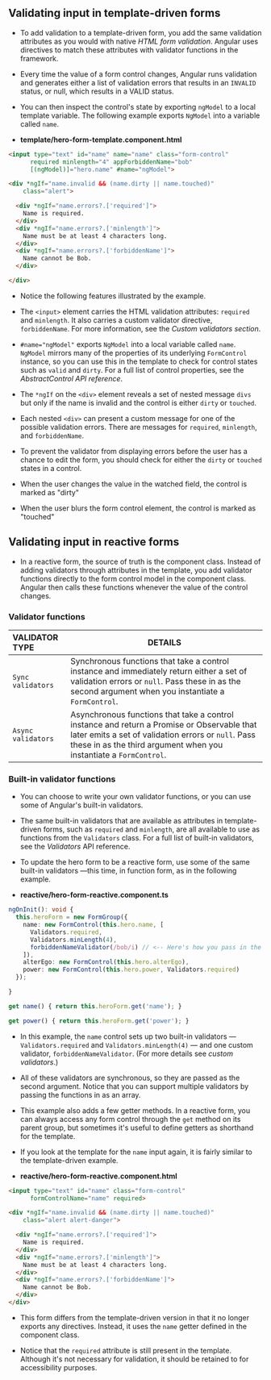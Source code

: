 
## Validating input in template-driven forms

- To add validation to a template-driven form, you add the same validation attributes as you would with native *HTML form validation*. Angular uses directives to match these attributes with validator functions in the framework.

- Every time the value of a form control changes, Angular runs validation and generates either a list of validation errors that results in an `INVALID` status, or null, which results in a VALID status.

- You can then inspect the control's state by exporting `ngModel` to a local template variable. The following example exports `NgModel` into a variable called `name`.

- **template/hero-form-template.component.html**
```html
<input type="text" id="name" name="name" class="form-control"
      required minlength="4" appForbiddenName="bob"
      [(ngModel)]="hero.name" #name="ngModel">

<div *ngIf="name.invalid && (name.dirty || name.touched)"
    class="alert">

  <div *ngIf="name.errors?.['required']">
    Name is required.
  </div>
  <div *ngIf="name.errors?.['minlength']">
    Name must be at least 4 characters long.
  </div>
  <div *ngIf="name.errors?.['forbiddenName']">
    Name cannot be Bob.
  </div>

</div>
```

- Notice the following features illustrated by the example.

- The `<input>` element carries the HTML validation attributes: `required` and `minlength`. It also carries a custom validator directive, `forbiddenName`. For more information, see the *Custom validators section*.

- `#name="ngModel"` exports `NgModel` into a local variable called `name`. `NgModel` mirrors many of the properties of its underlying `FormControl` instance, so you can use this in the template to check for control states such as `valid` and `dirty`. For a full list of control properties, see the *AbstractControl API reference*.

- The `*ngIf` on the `<div>` element reveals a set of nested message `divs` but only if the name is invalid and the control is either `dirty` or `touched`.

- Each nested `<div>` can present a custom message for one of the possible validation errors. There are messages for `required`, `minlength`, and `forbiddenName`.

- To prevent the validator from displaying errors before the user has a chance to edit the form, you should check for either the `dirty` or `touched` states in a control.

- When the user changes the value in the watched field, the control is marked as "dirty"

- When the user blurs the form control element, the control is marked as "touched"




## Validating input in reactive forms

- In a reactive form, the source of truth is the component class. Instead of adding validators through attributes in the template, you add validator functions directly to the form control model in the component class. Angular then calls these functions whenever the value of the control changes.


### Validator functions

| VALIDATOR TYPE      |	DETAILS
| :------------------ | -------
| `Sync validators`   |	Synchronous functions that take a control instance and immediately return either a set of validation errors or `null`. Pass these in as the second argument when you instantiate a `FormControl`.
| `Async validators`  |	Asynchronous functions that take a control instance and return a Promise or Observable that later emits a set of validation errors or `null`. Pass these in as the third argument when you instantiate a `FormControl`.



### Built-in validator functions

- You can choose to write your own validator functions, or you can use some of Angular's built-in validators.

- The same built-in validators that are available as attributes in template-driven forms, such as `required` and `minlength`, are all available to use as functions from the `Validators` class. For a full list of built-in validators, see the *Validators* API reference.

- To update the hero form to be a reactive form, use some of the same built-in validators —this time, in function form, as in the following example.

- **reactive/hero-form-reactive.component.ts**
```ts
ngOnInit(): void {
  this.heroForm = new FormGroup({
    name: new FormControl(this.hero.name, [
      Validators.required,
      Validators.minLength(4),
      forbiddenNameValidator(/bob/i) // <-- Here's how you pass in the custom validator.
    ]),
    alterEgo: new FormControl(this.hero.alterEgo),
    power: new FormControl(this.hero.power, Validators.required)
  });

}

get name() { return this.heroForm.get('name'); }

get power() { return this.heroForm.get('power'); }
```

- In this example, the `name` control sets up two built-in validators —`Validators.required` and `Validators.minLength(4)` — and one custom validator, `forbiddenNameValidator`. (For more details see *custom validators*.)

- All of these validators are synchronous, so they are passed as the second argument. Notice that you can support multiple validators by passing the functions in as an array.

- This example also adds a few getter methods. In a reactive form, you can always access any form control through the `get` method on its parent group, but sometimes it's useful to define getters as shorthand for the template.

- If you look at the template for the `name` input again, it is fairly similar to the template-driven example.

- **reactive/hero-form-reactive.component.html**
```html
<input type="text" id="name" class="form-control"
      formControlName="name" required>

<div *ngIf="name.invalid && (name.dirty || name.touched)"
    class="alert alert-danger">

  <div *ngIf="name.errors?.['required']">
    Name is required.
  </div>
  <div *ngIf="name.errors?.['minlength']">
    Name must be at least 4 characters long.
  </div>
  <div *ngIf="name.errors?.['forbiddenName']">
    Name cannot be Bob.
  </div>
</div>
```

- This form differs from the template-driven version in that it no longer exports any directives. Instead, it uses the `name` getter defined in the component class.

- Notice that the `required` attribute is still present in the template. Although it's not necessary for validation, it should be retained to for accessibility purposes.



